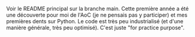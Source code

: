 Voir le README principal sur la branche main. 
Cette première année a été une découverte pour moi de l'AoC (je ne pensais pas y participer) et mes premières dents sur Python. Le code est très peu industrialisé (et d'une manière générale, très peu optimisé). C'est juste "for practice purpose".
